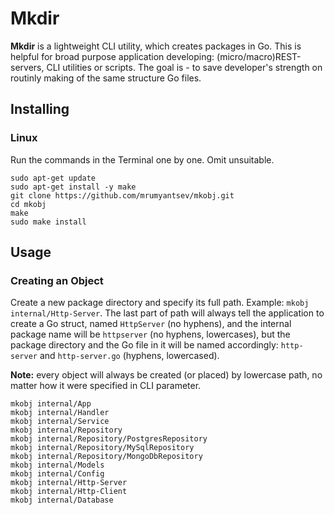 # Mkdir

**Mkdir** is a lightweight CLI utility, which creates packages in Go. This is helpful for broad purpose application developing: (micro/macro)REST-servers, CLI utilities or scripts. The goal is - to save developer's strength on routinly making of the same structure Go files.

## Installing

### Linux

Run the commands in the Terminal one by one. Omit unsuitable.

```
sudo apt-get update
sudo apt-get install -y make
git clone https://github.com/mrumyantsev/mkobj.git
cd mkobj
make
sudo make install
```

## Usage

### Creating an Object

Create a new package directory and specify its full path. Example: `mkobj internal/Http-Server`. The last part of path will always tell the application to create a Go struct, named `HttpServer` (no hyphens), and the internal package name will be `httpserver` (no hyphens, lowercases), but the package directory and the Go file in it will be named accordingly: `http-server` and `http-server.go` (hyphens, lowercased).

**Note:** every object will always be created (or placed) by lowercase path, no matter how it were specified in CLI parameter.

```
mkobj internal/App
mkobj internal/Handler
mkobj internal/Service
mkobj internal/Repository
mkobj internal/Repository/PostgresRepository
mkobj internal/Repository/MySqlRepository
mkobj internal/Repository/MongoDbRepository
mkobj internal/Models
mkobj internal/Config
mkobj internal/Http-Server
mkobj internal/Http-Client
mkobj internal/Database
```
